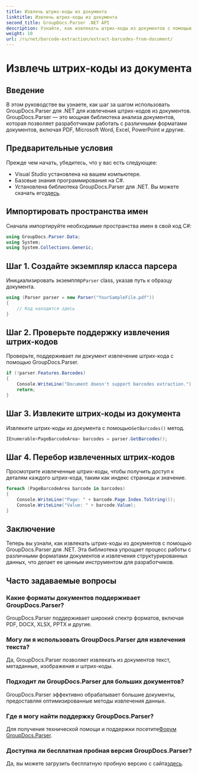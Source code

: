 ```yaml
---
title: Извлечь штрих-коды из документа
linktitle: Извлечь штрих-коды из документа
second_title: GroupDocs.Parser .NET API
description: Узнайте, как извлекать штрих-коды из документов с помощью GroupDocs.Parser для .NET. Расширьте свои возможности обработки документов без особых усилий.
weight: 10
url: /ru/net/barcode-extraction/extract-barcodes-from-document/
---
```


# Извлечь штрих-коды из документа

## Введение
В этом руководстве вы узнаете, как шаг за шагом использовать GroupDocs.Parser для .NET для извлечения штрих-кодов из документов. GroupDocs.Parser — это мощная библиотека анализа документов, которая позволяет разработчикам работать с различными форматами документов, включая PDF, Microsoft Word, Excel, PowerPoint и другие.
## Предварительные условия
Прежде чем начать, убедитесь, что у вас есть следующее:
- Visual Studio установлена на вашем компьютере.
- Базовые знания программирования на C#.
-  Установлена библиотека GroupDocs.Parser для .NET. Вы можете скачать его[здесь](https://releases.groupdocs.com/parser/net/).

## Импортировать пространства имен
Сначала импортируйте необходимые пространства имен в свой код C#:
```csharp
using GroupDocs.Parser.Data;
using System;
using System.Collections.Generic;
```
## Шаг 1. Создайте экземпляр класса парсера
 Инициализировать экземпляр`Parser` class, указав путь к образцу документа.
```csharp
using (Parser parser = new Parser("YourSampleFile.pdf"))
{
    // Код находится здесь
}
```
## Шаг 2. Проверьте поддержку извлечения штрих-кодов
Проверьте, поддерживает ли документ извлечение штрих-кода с помощью GroupDocs.Parser.
```csharp
if (!parser.Features.Barcodes)
{
    Console.WriteLine("Document doesn't support barcodes extraction.");
    return;
}
```
## Шаг 3. Извлеките штрих-коды из документа
 Извлеките штрих-коды из документа с помощью`GetBarcodes()` метод.
```csharp
IEnumerable<PageBarcodeArea> barcodes = parser.GetBarcodes();
```
## Шаг 4. Перебор извлеченных штрих-кодов
Просмотрите извлеченные штрих-коды, чтобы получить доступ к деталям каждого штрих-кода, таким как индекс страницы и значение.
```csharp
foreach (PageBarcodeArea barcode in barcodes)
{
    Console.WriteLine("Page: " + barcode.Page.Index.ToString());
    Console.WriteLine("Value: " + barcode.Value);
}
```

## Заключение
Теперь вы узнали, как извлекать штрих-коды из документов с помощью GroupDocs.Parser для .NET. Эта библиотека упрощает процесс работы с различными форматами документов и извлечения структурированных данных, что делает ее ценным инструментом для разработчиков.

## Часто задаваемые вопросы
### Какие форматы документов поддерживает GroupDocs.Parser?
GroupDocs.Parser поддерживает широкий спектр форматов, включая PDF, DOCX, XLSX, PPTX и другие.
### Могу ли я использовать GroupDocs.Parser для извлечения текста?
Да, GroupDocs.Parser позволяет извлекать из документов текст, метаданные, изображения и штрих-коды.
### Подходит ли GroupDocs.Parser для больших документов?
GroupDocs.Parser эффективно обрабатывает большие документы, предоставляя оптимизированные методы извлечения данных.
### Где я могу найти поддержку GroupDocs.Parser?
 Для получения технической помощи и поддержки посетите[Форум GroupDocs.Parser](https://forum.groupdocs.com/c/parser/17).
### Доступна ли бесплатная пробная версия GroupDocs.Parser?
 Да, вы можете загрузить бесплатную пробную версию с сайта[здесь](https://releases.groupdocs.com/).